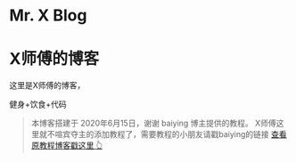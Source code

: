 # Mr. X Blog

# X师傅的博客

这里是X师傅的博客，

健身+饮食+代码


> 本博客搭建于 2020年6月15日，谢谢 baiying 博主提供的教程。
> X师傅这里就不喧宾夺主的添加教程了，需要教程的小朋友请戳baiying的链接 
> [查看原教程博客戳这里 👆](http://qiubaiying.github.io)